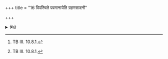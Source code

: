 +++
title = "16 विपश्चिते पवमानायेति ग्रहणसादनौ"

+++

<details><summary>थिते</summary>

16. With vipaścite pavamānāya...[^1] (the Adhvarya should perform) the drawing of the scoop and placing (the cup on the Uttraravedi).[^1]   

[^1]: TB III. 10.8.1.  
</details>
